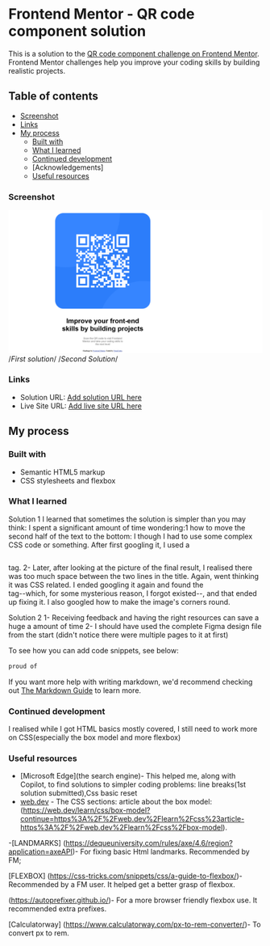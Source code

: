# Frontend Mentor - QR code component solution

This is a solution to the [QR code component challenge on Frontend Mentor](https://www.frontendmentor.io/challenges/qr-code-component-iux_sIO_H). Frontend Mentor challenges help you improve your coding skills by building realistic projects. 

## Table of contents
  - [Screenshot](#screenshot)
  - [Links](#links)
- [My process](#my-process)
  - [Built with](#built-with)
  - [What I learned](#what-i-learned)
  - [Continued development](#continued-development)
  - [Acknowledgements]
  - [Useful resources](#useful-resources)


### Screenshot

![](./solutionscreenshot.png) /*First solution*/
/*Second Solution*/

### Links

- Solution URL: [Add solution URL here](https://github.com/NeonCodes/Qrcodechallenge)
- Live Site URL: [Add live site URL here](https://qrcodechallenge-neoncodes.netlify.app)

## My process

### Built with

- Semantic HTML5 markup
- CSS stylesheets and flexbox


### What I learned
Solution 1
I learned that sometimes the solution is simpler than you may think:
 I spent a significant amount of time wondering:1 how to move the second half of the text to the bottom: I though I had to use some complex CSS code or something. After first googling it, I used a <pre></pre>tag.
2- Later, after looking at the picture of the final result, I realised there was too much space between the two lines in the title. Again, went thinking it was CSS related. I ended googling it again and found the <br> tag--which, for some mysterious reason, I forgot existed--, and that ended up fixing it.
I also googled how to make the image's corners round.

Solution 2
1- Receiving feedback and having the right resources can save a huge a amount of time
2- I should have used the complete Figma design file from the start (didn't notice there were multiple pages to it at first)

To see how you can add code snippets, see below:

```css
proud of 

```

If you want more help with writing markdown, we'd recommend checking out [The Markdown Guide](https://www.markdownguide.org/) to learn more.


### Continued development
I realised while I got HTML basics mostly covered, I still need to work more on CSS(especially the box model and more flexbox)

### Useful resources

- [Microsoft Edge](the search engine)- This helped me, along with Copilot, to find solutions to simpler coding problems:  line breaks(1st solution submitted),Css basic reset
- [web.dev](https://www.web.dev) - The CSS sections: article about the box model:(https://web.dev/learn/css/box-model?continue=https%3A%2F%2Fweb.dev%2Flearn%2Fcss%23article-https%3A%2F%2Fweb.dev%2Flearn%2Fcss%2Fbox-model). 

-[LANDMARKS]
(https://dequeuniversity.com/rules/axe/4.6/region?application=axeAPI)- For fixing basic Html landmarks. Recommended by FM;

[FLEXBOX]
(https://css-tricks.com/snippets/css/a-guide-to-flexbox/)- Recommended by a FM user. It helped get a better grasp of flexbox. 

(https://autoprefixer.github.io/)- For a more browser friendly flexbox use. It recommended extra prefixes.

[Calculatorway]
(https://www.calculatorway.com/px-to-rem-converter/)- To convert px to rem.

